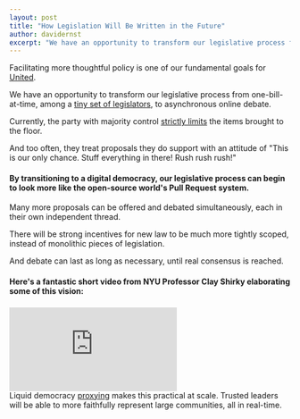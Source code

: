 ```yaml
---
layout: post
title: "How Legislation Will Be Written in the Future"
author: davidernst
excerpt: "We have an opportunity to transform our legislative process from one-bill-at-time, among a tiny set of legislators, to asynchronous online debate."
---
```


Facilitating more thoughtful policy is one of our fundamental goals for [United](https://united.vote).

We have an opportunity to transform our legislative process from one-bill-at-time, among a [tiny set of legislators](https://blog.united.vote/2017/04/11/lets-end-hotdog-worship-in-america/), to asynchronous online debate.

Currently, the party with majority control [strictly limits](https://en.wikipedia.org/wiki/Hastert_Rule) the items brought to the floor.

And too often, they treat proposals they do support with an attitude of "This is our only chance. Stuff everything in there! Rush rush rush!"

#### By transitioning to a digital democracy, our legislative process can begin to look more like the open-source world's Pull Request system.

Many more proposals can be offered and debated simultaneously, each in their own independent thread.

There will be strong incentives for new law to be much more tightly scoped, instead of monolithic pieces of legislation.

And debate can last as long as necessary, until real consensus is reached.

#### Here's a fantastic short video from NYU Professor Clay Shirky elaborating some of this vision:

<br />

<iframe src="https://www.youtube.com/embed/CEN4XNth61o" frameborder="0" allowfullscreen style="margin: -15px auto"></iframe>

Liquid democracy [proxying](http://demo.united.vote) makes this practical at scale. Trusted leaders will be able to more faithfully represent large communities, all in real-time.
